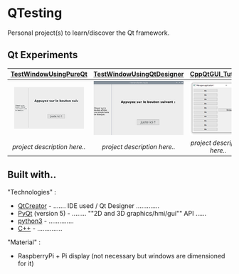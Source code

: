 # QTesting

Personal project(s) to learn/discover the Qt framework.

## Qt Experiments

| [TestWindowUsingPureQt](./TestWindowUsingPureQt) | [TestWindowUsingQtDesigner](./TestWindowUsingQtDesigner) | [CppQtGUI_Tutorial](./CppQtGUI_Tutorial) |
| :---------------: | :----------------------: | :-------------: |
| ![Illustration : application preview](./TestWindowUsingPureQt/capture.png) | ![Illustration : application preview](./TestWindowUsingQtDesigner/capture.png) | ![Illustration : application preview](./CppQtGUI_Tutorial/capture.png) |
| _project description here.._ | _project description here.._ | _project description here.._ |


## Built with..

"Technologies" :

- [QtCreator](https://www.qt.io/product/development-tools) - ....... IDE used / Qt Designer .............
- [PyQt](https://wiki.python.org/moin/PyQt) (version 5) - ........ ""2D and 3D graphics/hmi/gui"" API ......
- [python3](https://www.python.org/downloads/) - ..............
- [C++]() - ..............

"Material" :

- RaspberryPi + Pi display (not necessary but windows are dimensioned for it)